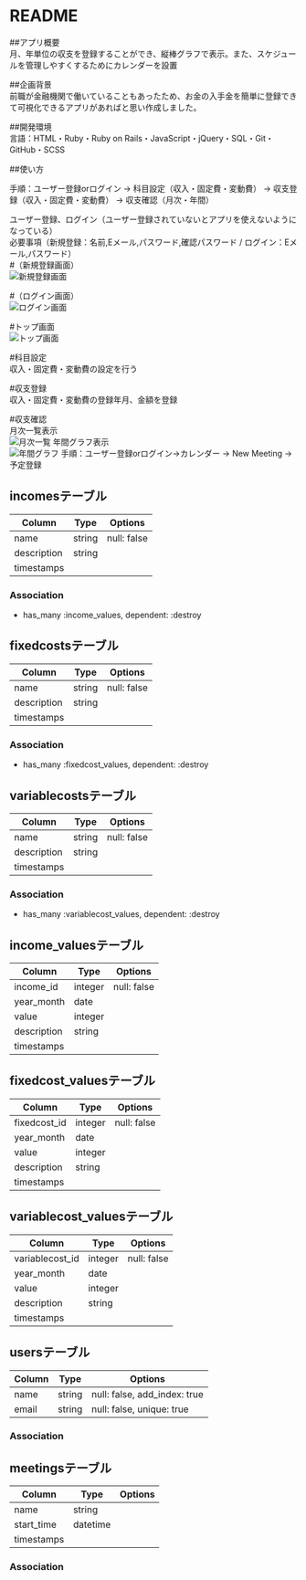 # README

##アプリ概要<br/>
月、年単位の収支を登録することができ、縦棒グラフで表示。また、スケジュールを管理しやすくするためにカレンダーを設置

##企画背景<br/>
前職が金融機関で働いていることもあったため、お金の入手金を簡単に登録できて可視化できるアプリがあればと思い作成しました。

##開発環境<br/>
言語：HTML・Ruby・Ruby on Rails・JavaScript・jQuery・SQL・Git・ GitHub・SCSS

##使い方<br/>

手順：ユーザー登録orログイン → 科目設定（収入・固定費・変動費） → 収支登録（収入・固定費・変動費） → 収支確認（月次・年間）　<br/>

ユーザー登録、ログイン（ユーザー登録されていないとアプリを使えないようになっている）<br/>
必要事項（新規登録：名前,Eメール,パスワード,確認パスワード / ログイン：Eメール,パスワード）<br/>
#（新規登録画面）<br/>
![新規登録画面](https://i.gyazo.com/d20d191cffde802ac781795e0cac8722.jpg)

#（ログイン画面）<br/>
![ログイン画面](https://i.gyazo.com/6d09caf6e690e3f4a48e7f58f65f36c4.jpg)

#トップ画面<br/>
![トップ画面](https://i.gyazo.com/7e2d2d082da1575b0cbae8ca8b293e0f.png)

 #科目設定<br/>
 収入・固定費・変動費の設定を行う<br/>


 #収支登録<br/>
 収入・固定費・変動費の登録年月、金額を登録<br/>


 #収支確認<br/>
 月次一覧表示<br/>
![月次一覧](https://i.gyazo.com/7e2d2d082da1575b0cbae8ca8b293e0f.png)
 年間グラフ表示<br/>
![年間グラフ](https://i.gyazo.com/7e2d2d082da1575b0cbae8ca8b293e0f.png)
手順：ユーザー登録orログイン→カレンダー → New Meeting → 予定登録

## incomesテーブル

|Column|Type|Options|
|------|----|-------|
|name|string|null: false|
|description|string
|timestamps

### Association
- has_many :income_values, dependent: :destroy
 

 ## fixedcostsテーブル

|Column|Type|Options|
|------|----|-------|
|name|string|null: false|
|description|string
|timestamps

### Association
- has_many :fixedcost_values, dependent: :destroy


## variablecostsテーブル

|Column|Type|Options|
|------|----|-------|
|name|string|null: false|
|description|string
|timestamps

### Association
- has_many :variablecost_values, dependent: :destroy


## income_valuesテーブル

|Column|Type|Options|
|------|----|-------|
|income_id|integer|null: false|
|year_month|date
|value|integer
|description|string
|timestamps

## fixedcost_valuesテーブル

|Column|Type|Options|
|------|----|-------|
|fixedcost_id|integer|null: false|
|year_month|date
|value|integer
|description|string
|timestamps

## variablecost_valuesテーブル

|Column|Type|Options|
|------|----|-------|
|variablecost_id|integer|null: false|
|year_month|date
|value|integer
|description|string
|timestamps

## usersテーブル

|Column|Type|Options|
|------|----|-------|
|name|string|null: false, add_index: true|
|email|string|null: false, unique: true|

### Association


## meetingsテーブル

|Column|Type|Options|
|------|----|-------|
|name|string|
|start_time|datetime|
|timestamps

### Association
